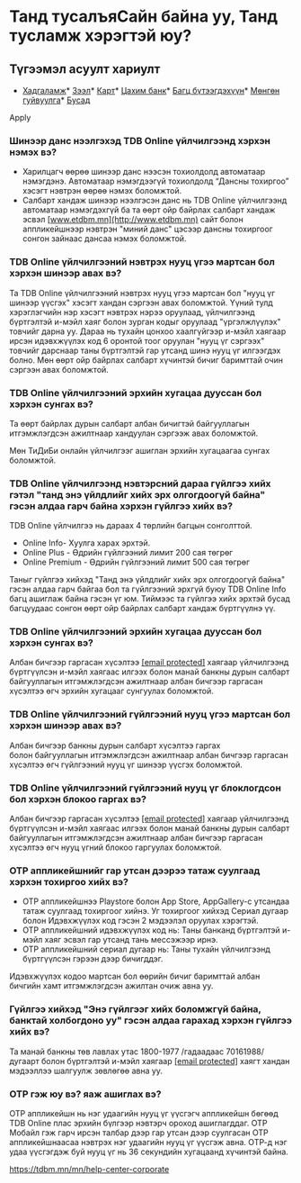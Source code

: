# Танд тусалъяСайн байна уу, Танд тусламж хэрэгтэй юу?


 
## Түгээмэл асуулт хариулт




 

* [Хадгаламж](https://tdbm.mn/mn/help-center-corporate?field_sub_tags_target_id=136)* [Зээл](https://tdbm.mn/mn/help-center-corporate?field_sub_tags_target_id=137)* [Карт](https://tdbm.mn/mn/help-center-corporate?field_sub_tags_target_id=138)* [Цахим банк](https://tdbm.mn/mn/help-center-corporate?field_sub_tags_target_id=139)* [Багц бүтээгдэхүүн](https://tdbm.mn/mn/help-center-corporate?field_sub_tags_target_id=140)* [Мөнгөн гуйвуулга](https://tdbm.mn/mn/help-center-corporate?field_sub_tags_target_id=141)* [Бусад](https://tdbm.mn/mn/help-center-corporate?field_sub_tags_target_id=142)


Apply




### Шинээр данс нээлгэхэд TDB Online үйлчилгээнд хэрхэн нэмэх вэ?

* Харилцагч өөрөө шинээр данс нээсэн тохиолдолд автоматаар нэмэгдэнэ. Автоматаар нэмэгдээгүй тохиолдолд “Дансны тохиргоо” хэсэгт нэвтрэн өөрөө нэмэх боломжтой.
* Салбарт хандаж шинээр нээлгэсэн данс нь TDB Online үйлчилгээнд автоматаар нэмэгдэхгүй ба та өөрт ойр байрлах салбарт хандаж эсвэл [www.etdbm.mn](http://www.etdbm.mn) сайт болон аппликейшнээр нэвтрэн "миний данс" цэсээр дансны тохиргоог сонгон зайнаас дансаа нэмэх боломжтой.





### TDB Online үйлчилгээний нэвтрэх нууц үгээ мартсан бол хэрхэн шинээр авах вэ?

Та TDB Online үйлчилгээний нэвтрэх нууц үгээ мартсан бол "нууц үг шинээр үүсгэх" хэсэгт хандан сэргээн авах боломжтой. Үүний тулд хэрэглэгчийн нэр хэсэгт нэвтрэх нэрээ оруулаад, үйлчилгээнд бүртгэлтэй и-мэйл хаяг болон зурган кодыг оруулаад "үргэлжлүүлэх" товчийг дарна уу. Дараа нь тухайн цонхоо хаалгүйгээр и-мэйл хаягаар ирсэн идэвхжүүлэх код 6 оронтой тоог оруулан "нууц үг сэргээх" товчийг дарснаар таны бүртгэлтэй гар утсанд шинэ нууц үг илгээгдэх болно. Мөн өөрт ойр байрлах салбарт хүчинтэй бичиг баримттай очин сэргээн авах боломжтой.






### TDB Online үйлчилгээний эрхийн хугацаа дууссан бол хэрхэн сунгах вэ?

Та өөрт байрлах дурын салбарт албан бичигтэй байгууллагын итгэмжлэгдсэн ажилтнаар хандуулан сэргээж авах боломжтой.

Мөн ТиДиБи онлайн үйлчилгээг ашиглан эрхийн хугацаагаа сунгах боломжтой.   







### TDB Online үйлчилгээнд нэвтэрсний дараа гүйлгээ хийх гэтэл "танд энэ үйлдлийг хийх эрх олгогдоогүй байна" гэсэн алдаа гарч байна хэрхэн гүйлгээ хийх вэ?

TDB Online үйлчилгээ нь дараах 4 төрлийн багцын сонголттой.

* Online Info- Хуулга харах эрхтэй.
* Online Plus - Өдрийн гүйлгээний лимит 200 сая төгрөг
* Online Premium - Өдрийн гүйлгээний лимит 500 сая төгрөг

Таныг гүйлгээ хийхэд "Танд энэ үйлдлийг хийх эрх олгогдоогүй байна" гэсэн алдаа гарч байгаа бол та гүйлгээний эрхгүй буюу TDB Online Info багц ашиглаж байна гэсэн үг юм. Тиймээс та гүйлгээ хийх эрхтэй бусад багцуудаас сонгон өөрт ойр байрлах салбарт хандаж бүртгүүлнэ үү.






### TDB Online үйлчилгээний эрхийн хугацаа дууссан бол хэрхэн сунгах вэ?

Албан бичгээр гаргасан хүсэлтээ [[email protected]](/cdn-cgi/l/email-protection#f49d9a929bb480909699da999a) хаягаар үйлчилгээнд бүртгүүлсэн и-мэйл хаягаас илгээх болон манай банкны дурын салбарт байгууллагын итгэмжлэгдсэн ажилтнаар албан бичгээр гаргасан хүсэлтээ өгч эрхийн хугацааг сунгуулах боломжтой.






### TDB Online үйлчилгээний гүйлгээний нууц үгээ мартсан бол хэрхэн шинээр авах вэ?

Албан бичгээр банкны дурын салбарт хүсэлтээ гаргах болон байгууллагын итгэмжлэгдсэн ажилтнаар албан бичгээр гаргасан хүсэлтээ өгч гүйлгээний нууц үг шинээр үүсгэх боломжтой.






### TDB Online үйлчилгээний гүйлгээний нууц үг блоклогдсон бол хэрхэн блокоо гаргах вэ?

Албан бичгээр гаргасан хүсэлтээ [[email protected]](/cdn-cgi/l/email-protection#7f161119103f0b1b1d12511211) хаягаар үйлчилгээнд бүртгүүлсэн и-мэйл хаягаас илгээх болон манай банкны дурын салбарт байгууллагын итгэмжлэгдсэн ажилтнаар албан бичгээр гаргасан хүсэлтээ өгч нууц үгний блокоо гаргуулах боломжтой.






### OTP аппликейшнийг гар утсан дээрээ татаж суулгаад хэрхэн тохиргоо хийх вэ?

* ОТР аппликейшнээ Playstore болон Аpp Store, AppGallery-с утсандаа татаж суулгаад тохиргоог хийнэ. Уг тохиргоог хийхэд Сериал дугаар болон Идэвхжүүлэх код гэсэн 2 мэдээлэл оруулах хэрэгтэй.
* ОТР аппликейшний идэвхжүүлэх код нь: Таны банканд бүртгэлтэй и-мэйл хаяг эсвэл гар утсанд тань мессэжээр ирнэ.
* ОТР аппликейшний сериал дугаар нь: Таны тухайн үйлчилгээнд бүртгүүлсэн гэрээн дээр бичигддэг.

Идэвхжүүлэх кодоо мартсан бол өөрийн бичиг баримттай албан бичгийн хамт итгэмжлэгдсэн ажилтан очиж авна уу.






### Гүйлгээ хийхэд "Энэ гүйлгээг хийх боломжгүй байна, банктай холбогдоно уу" гэсэн алдаа гарахад хэрхэн гүйлгээ хийх вэ?

Та манай банкны төв лавлах утас 1800-1977 /гадаадаас 70161988/ дугаарт болон бүртгэлтэй и-мэйл хаягаар [[email protected]](/cdn-cgi/l/email-protection#ea83848c85aa9e8e8887c48784) хаягт хандан мэдээллээ шалгуулж зөвлөгөө авна уу.






### OTP гэж юу вэ? яаж ашиглах вэ?

ОТР аппликейшн нь нэг удаагийн нууц үг үүсгэгч аппликейшн бөгөөд TDB Online плас эрхийн бүлгээр нэвтэрч ороход ашиглагддаг. ОТР Мобайл гэж гарч ирсэн талбар дээр гар утсан дээр суулгасан ОТР аппликейшнаасаа нэвтрэх нэг удаагийн нууц үг үүсгэж авна. ОТР-д нэг удаа үүсгэгдэж буй нууц үг нь 36 секундийн хугацаанд хүчинтэй байна.





















https://tdbm.mn/mn/help-center-corporate

